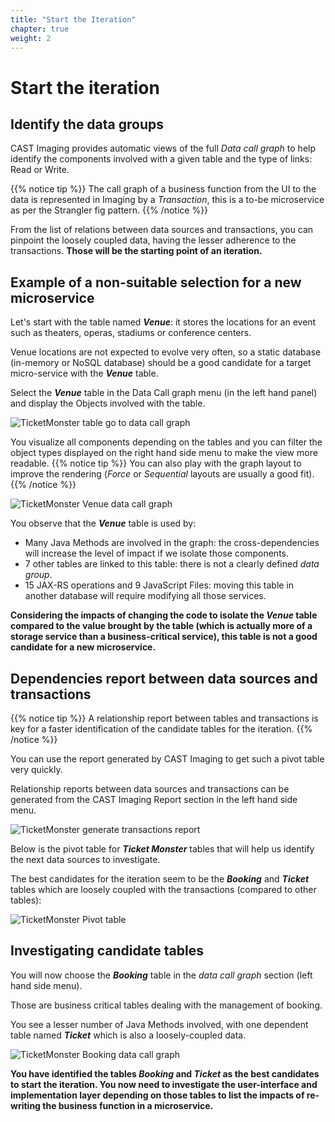 ```yaml
---
title: "Start the Iteration"
chapter: true
weight: 2
---
```


# Start the iteration 

## Identify the data groups 

CAST Imaging provides automatic views of the full _Data call graph_ to help identify the components involved with a given table and the type of links: Read or Write. 

{{% notice tip %}}
The call graph of a business function from the UI to the data is represented in Imaging by a _Transaction_, this is a to-be microservice as per the Strangler fig pattern.
{{% /notice %}}

From the list of relations between data sources and transactions, you can pinpoint the loosely coupled data, having the lesser adherence to the transactions. **Those will be the starting point of an iteration.**

## Example of a non-suitable selection for a new microservice 

Let's start with the table named ***Venue***: it stores the locations for an event such as theaters, operas, stadiums or conference centers. 

Venue locations are not expected to evolve very often, so a static database (in-memory or NoSQL database) should be a good candidate for a target micro-service with the ***Venue*** table. 

Select the ***Venue*** table in the Data Call graph menu (in the left hand panel) and display the Objects involved with the table. 

![TicketMonster table go to data call graph](/images/M2M_8.png)

You visualize all components depending on the tables and you can filter the object types displayed on the right hand side menu to make the view more readable. 
{{% notice tip %}}
You can also play with the graph layout to improve the rendering (_Force_ or _Sequential_ layouts are usually a good fit). 
{{% /notice %}}
 
![TicketMonster Venue data call graph](/images/M2M_9.png)

You observe that the ***Venue*** table is used by: 
- Many Java Methods are involved in the graph: the cross-dependencies will increase the level of impact if we isolate those components.
- 7 other tables are linked to this table: there is not a clearly defined _data group_.
- 15 JAX-RS operations and 9 JavaScript Files: moving this table in another database will require modifying all those services.

**Considering the impacts of changing the code to isolate the _Venue_ table compared to the value brought by the table (which is actually more of a storage service than a business-critical service), this table is not a good candidate for a new microservice.** 

## Dependencies report between data sources and transactions 
{{% notice tip %}}
A relationship report between tables and transactions is key for a faster identification of the candidate tables for the iteration.
{{% /notice %}}

You can use the report generated by CAST Imaging to get such a pivot table very quickly. 

Relationship reports between data sources and transactions can be generated from the CAST Imaging Report section in the left hand side menu.

![TicketMonster generate transactions report](/images/M2M_10.png)

Below is the pivot table for ***Ticket Monster*** tables that will help us identify the next data sources to investigate.  

The best candidates for the iteration seem to be the ***Booking*** and ***Ticket*** tables which are loosely coupled with the transactions (compared to other tables): 

![TicketMonster Pivot table](/images/M2M_11.png)

## Investigating candidate tables 

You will now choose the ***Booking*** table in the _data call graph_ section (left hand side menu). 

Those are business critical tables dealing with the management of booking. 

You see a lesser number of Java Methods involved, with one dependent table named ***Ticket*** which is also a loosely-coupled data. 

![TicketMonster Booking data call graph](/images/M2M_12.png)

**You have identified the tables _Booking_ and _Ticket_ as the best candidates to start the iteration. You now need to investigate the user-interface and implementation layer depending on those tables to list the impacts of re-writing the business function in a microservice.** 